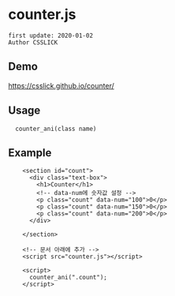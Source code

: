# counter.js
```
first update: 2020-01-02
Author CSSLICK
```

## Demo 
https://csslick.github.io/counter/

## Usage 
```
  counter_ani(class name)
```

## Example
```
    <section id="count">
      <div class="text-box">
        <h1>Counter</h1>
        <!-- data-num에 숫자값 설정 -->
        <p class="count" data-num="100">0</p>
        <p class="count" data-num="150">0</p>
        <p class="count" data-num="200">0</p>
      </div>
      
    </section>
    
    <!-- 문서 아래에 추가 -->
    <script src="counter.js"></script>
    
    <script>
      counter_ani(".count");
    </script>

```

